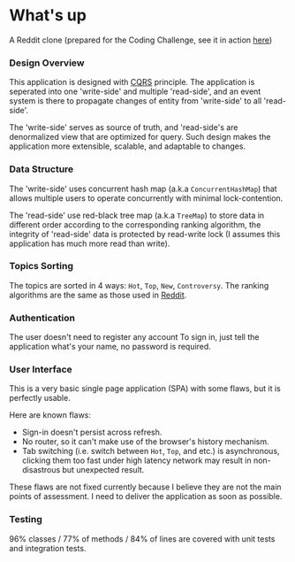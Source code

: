# What's up
A Reddit clone (prepared for the Coding Challenge, see it in action [here][0])

### Design Overview
This application is designed with [CQRS][1] principle. The application is seperated into one 'write-side' and multiple 'read-side', 
and an event system is there to propagate changes of entity from 'write-side' to all 'read-side'.

The 'write-side' serves as source of truth, and 'read-side's are denormalized view that are optimized for query. 
Such design makes the application more extensible, scalable, and adaptable to changes.

### Data Structure
The 'write-side' uses concurrent hash map (a.k.a `ConcurrentHashMap`) that allows multiple users to operate concurrently with minimal lock-contention.

The 'read-side' use red-black tree map (a.k.a `TreeMap`) to store data in different order according to the corresponding ranking algorithm, 
the integrity of 'read-side' data is protected by read-write lock (I assumes this application has much more read than write).

### Topics Sorting
The topics are sorted in 4 ways: `Hot`, `Top`, `New`, `Controversy`. The ranking algorithms are the same as those used in [Reddit][2].

### Authentication
The user doesn't need to register any account To sign in, just tell the application what's your name, no password is required.

### User Interface
This is a very basic single page application (SPA) with some flaws, but it is perfectly usable.

Here are known flaws:
* Sign-in doesn't persist across refresh.
* No router, so it can't make use of the browser's history mechanism.
* Tab switching (i.e. switch between `Hot`, `Top`, and etc.) is asynchronous, 
  clicking them too fast under high latency network may result in non-disastrous but unexpected result.

These flaws are not fixed currently because I believe they are not the main points of assessment. 
I need to deliver the application as soon as possible.

### Testing
96% classes / 77% of methods / 84% of lines are covered with unit tests and integration tests.
  

[0]: https://bernard-xl-whatsup.herokuapp.com/
[1]: https://docs.microsoft.com/en-us/azure/architecture/patterns/cqrs
[2]: https://github.com/reddit/reddit/blob/master/r2/r2/lib/db/_sorts.pyx
